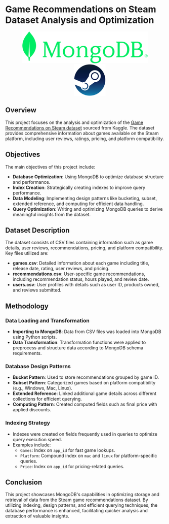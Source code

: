 # Game Recommendations on Steam Dataset Analysis and Optimization
<div style="text-align:center;">
  <img src="mongodb_logo.png" height="100" style="display:inline-block;">
  <img src="steam_logo.png" height="100" style="display:inline-block; margin-left:30px;">
</div>

## Overview

This project focuses on the analysis and optimization of the [Game Recommendations on Steam dataset](https://www.kaggle.com/datasets/antonkozyriev/game-recommendations-on-steam?select=games.csv) sourced from Kaggle. The dataset provides comprehensive information about games available on the Steam platform, including user reviews, ratings, pricing, and platform compatibility.

## Objectives

The main objectives of this project include:

- **Database Optimization**: Using MongoDB to optimize database structure and performance.
- **Index Creation**: Strategically creating indexes to improve query performance.
- **Data Modeling**: Implementing design patterns like bucketing, subset, extended reference, and computing for efficient data handling.
- **Query Optimization**: Writing and optimizing MongoDB queries to derive meaningful insights from the dataset.

## Dataset Description

The dataset consists of CSV files containing information such as game details, user reviews, recommendations, pricing, and platform compatibility. Key files utilized are:

- **games.csv**: Detailed information about each game including title, release date, rating, user reviews, and pricing.
- **recommendations.csv**: User-specific game recommendations, including recommendation status, hours played, and review date.
- **users.csv**: User profiles with details such as user ID, products owned, and reviews submitted.

## Methodology

### Data Loading and Transformation

- **Importing to MongoDB**: Data from CSV files was loaded into MongoDB using Python scripts.
- **Data Transformation**: Transformation functions were applied to preprocess and structure data according to MongoDB schema requirements.

### Database Design Patterns

- **Bucket Pattern**: Used to store recommendations grouped by game ID.
- **Subset Pattern**: Categorized games based on platform compatibility (e.g., Windows, Mac, Linux).
- **Extended Reference**: Linked additional game details across different collections for efficient querying.
- **Computing Pattern**: Created computed fields such as final price with applied discounts.

### Indexing Strategy

- Indexes were created on fields frequently used in queries to optimize query execution speed.
- Examples include:
  - `Games`: Index on `app_id` for fast game lookups.
  - `Platform`: Compound index on `mac` and `linux` for platform-specific queries.
  - `Price`: Index on `app_id` for pricing-related queries.

## Conclusion

This project showcases MongoDB's capabilities in optimizing storage and retrieval of data from the Steam game recommendations dataset. By utilizing indexing, design patterns, and efficient querying techniques, the database performance is enhanced, facilitating quicker analysis and extraction of valuable insights.
